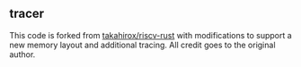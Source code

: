 ## tracer

This code is forked from [takahirox/riscv-rust](https://github.com/takahirox/riscv-rust) with modifications to support a new memory layout and additional tracing. All credit goes to the original author.
